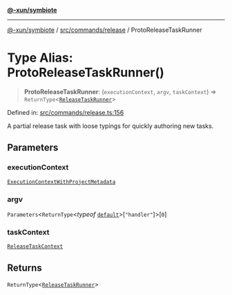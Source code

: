 [**@-xun/symbiote**](../../../../README.md)

***

[@-xun/symbiote](../../../../README.md) / [src/commands/release](../README.md) / ProtoReleaseTaskRunner

# Type Alias: ProtoReleaseTaskRunner()

> **ProtoReleaseTaskRunner**: (`executionContext`, `argv`, `taskContext`) => `ReturnType`\<[`ReleaseTaskRunner`](ReleaseTaskRunner.md)\>

Defined in: [src/commands/release.ts:156](https://github.com/Xunnamius/symbiote/blob/02e289a9c890d4a9fb9b9f17fa7e8731f4ab9d2b/src/commands/release.ts#L156)

A partial release task with loose typings for quickly authoring new tasks.

## Parameters

### executionContext

[`ExecutionContextWithProjectMetadata`](ExecutionContextWithProjectMetadata.md)

### argv

`Parameters`\<`ReturnType`\<*typeof* [`default`](../functions/default.md)\>\[`"handler"`\]\>\[`0`\]

### taskContext

[`ReleaseTaskContext`](ReleaseTaskContext.md)

## Returns

`ReturnType`\<[`ReleaseTaskRunner`](ReleaseTaskRunner.md)\>
